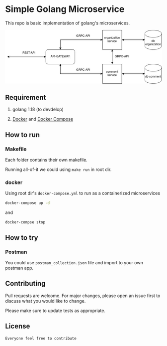 # Simple Golang Microservice

This repo is basic implementation of golang's microservices.

![plot](./assets/microservices.jpeg)

## Requirement

1. golang 1.18 (to devdelop)

2. [Docker](https://docs.docker.com/get-started/) and  [Docker Compose](https://docs.docker.com/compose/)


## How to run

### Makefile
Each folder contains their own makefile.

Running all-of-it we could using `make run` in root dir.

### docker
Using root dir's `docker-compose.yml` to run as a containerized microservices

```bash
docker-compose up -d
```

and

```
docker-compse stop
```

## How to try

### Postman
You could use `postman_collection.json` file and import to your own postman app.

## Contributing
Pull requests are welcome. For major changes, please open an issue first to discuss what you would like to change.

Please make sure to update tests as appropriate.

## License
```
Everyone feel free to contribute
```